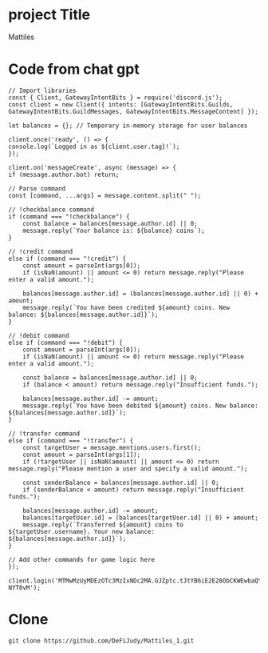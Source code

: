 # project Title
Mattiles

# Code from chat gpt
    // Import libraries
    const { Client, GatewayIntentBits } = require('discord.js');
    const client = new Client({ intents: [GatewayIntentBits.Guilds, GatewayIntentBits.GuildMessages, GatewayIntentBits.MessageContent] });

    let balances = {}; // Temporary in-memory storage for user balances

    client.once('ready', () => {
    console.log(`Logged in as ${client.user.tag}!`);
    });

    client.on('messageCreate', async (message) => {
    if (message.author.bot) return;

    // Parse command
    const [command, ...args] = message.content.split(" ");

    // !checkbalance command
    if (command === "!checkbalance") {
        const balance = balances[message.author.id] || 0;
        message.reply(`Your balance is: ${balance} coins`);
    }

    // !credit command
    else if (command === "!credit") {
        const amount = parseInt(args[0]);
        if (isNaN(amount) || amount <= 0) return message.reply("Please enter a valid amount.");
        
        balances[message.author.id] = (balances[message.author.id] || 0) + amount;
        message.reply(`You have been credited ${amount} coins. New balance: ${balances[message.author.id]}`);
    }

    // !debit command
    else if (command === "!debit") {
        const amount = parseInt(args[0]);
        if (isNaN(amount) || amount <= 0) return message.reply("Please enter a valid amount.");

        const balance = balances[message.author.id] || 0;
        if (balance < amount) return message.reply("Insufficient funds.");

        balances[message.author.id] -= amount;
        message.reply(`You have been debited ${amount} coins. New balance: ${balances[message.author.id]}`);
    }

    // !transfer command
    else if (command === "!transfer") {
        const targetUser = message.mentions.users.first();
        const amount = parseInt(args[1]);
        if (!targetUser || isNaN(amount) || amount <= 0) return message.reply("Please mention a user and specify a valid amount.");

        const senderBalance = balances[message.author.id] || 0;
        if (senderBalance < amount) return message.reply("Insufficient funds.");

        balances[message.author.id] -= amount;
        balances[targetUser.id] = (balances[targetUser.id] || 0) + amount;
        message.reply(`Transferred ${amount} coins to ${targetUser.username}. Your new balance: ${balances[message.author.id]}`);
    }

    // Add other commands for game logic here
    });

    client.login('MTMwMzUyMDEzOTc3MzIxNDc2MA.GJZptc.tJtYB6iE2E28ObCKWEwbaQYJcjvAzR2-NYT0vM');

# Clone
    git clone https://github.com/DeFiJudy/Mattiles_1.git

